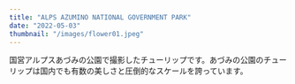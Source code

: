```yaml
---
title: "ALPS AZUMINO NATIONAL GOVERNMENT PARK"
date: "2022-05-03"
thumbnail: "/images/flower01.jpeg"
---
```


国営アルプスあづみの公園で撮影したチューリップです。あづみの公園のチューリップは国内でも有数の美しさと圧倒的なスケールを誇っています。

